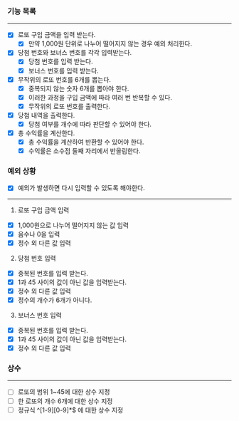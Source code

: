 ### 기능 목록

-------------------------
- [x] 로또 구입 금액을 입력 받는다.
  - [x] 만약 1,000원 단위로 나누어 떨어지지 않는 경우 예외 처리한다. 
- [x] 당첨 번호와 보너스 번호를 각각 입력받는다.
  - [x] 당첨 번호를 입력 받는다.
  - [x] 보너스 번호를 입력 받는다.
- [x] 무작위의 로또 번호를 6개를 뽑는다.
  - [x] 중복되지 않는 숫자 6개를 뽑아야 한다.
  - [x] 이러한 과정을 구입 금액에 따라 여러 번 반복할 수 있다.
  - [x] 무작위의 로또 번호를 출력한다.
- [x] 당첨 내역을 출력한다.
  - [x] 당첨 여부를 개수에 따라 판단할 수 있어야 한다.
- [x] 총 수익률을 계산한다.
  - [x] 총 수익률을 계산하여 반환할 수 있어야 한다.
  - [x] 수익률은 소수점 둘째 자리에서 반올림한다.

### 예외 상황
- [x] 예외가 발생하면 다시 입력할 수 있도록 해야한다.

-------------------------
1. 로또 구입 금액 입력
- [x] 1,000원으로 나누어 떨어지지 않는 값 입력
- [x] 음수나 0을 입력
- [x] 정수 외 다른 값 입력
2. 당첨 번호 입력
- [x] 중복된 번호를 입력 받는다.
- [x] 1과 45 사이의 값이 아닌 값을 입력받는다.
- [x] 정수 외 다른 값 입력
- [x] 정수의 개수가 6개가 아니다.
3. 보너스 번호 입력 
- [x] 중복된 번호를 입력 받는다.
- [x] 1과 45 사이의 값이 아닌 값을 입력받는다.
- [x] 정수 외 다른 값 입력

### 상수

-------------------------
-[ ] 로또의 범위 1~45에 대한 상수 지정
-[ ] 한 로또의 개수 6개에 대한 상수 지정
-[ ] 정규식 ^[1-9][0-9]*$ 에 대한 상수 지정